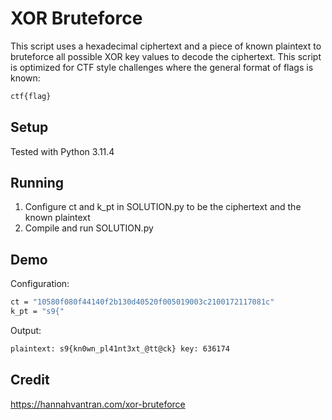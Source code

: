 # XOR Bruteforce
This script uses a hexadecimal ciphertext and a piece of known plaintext to bruteforce all possible XOR key values to decode the ciphertext. This script is optimized for CTF style challenges where the general format of flags is known:
```bash
ctf{flag}
```
## Setup

Tested with Python 3.11.4

## Running

1. Configure ct and k_pt in SOLUTION.py to be the ciphertext and the known plaintext
2. Compile and run SOLUTION.py

## Demo

Configuration:
```bash
ct = "10580f080f44140f2b130d40520f005019003c2100172117081c"
k_pt = "s9{"
```

Output:

```bash
plaintext: s9{kn0wn_pl41nt3xt_@tt@ck} key: 636174
```

## Credit

https://hannahvantran.com/xor-bruteforce